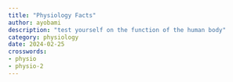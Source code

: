 ```yaml
---
title: "Physiology Facts"
author: ayobami
description: "test yourself on the function of the human body"
category: physiology
date: 2024-02-25
crosswords: 
- physio
- physio-2
---
```

